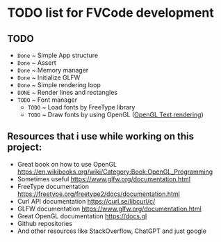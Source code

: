 # TODO list for FVCode development
## TODO
- `Done` ~ Simple App structure 
- `Done` ~ Assert
- `Done` ~ Memory manager
- `Done` ~ Initialize GLFW
- `Done` ~ Simple rendering loop
- `DONE` ~ Render lines and rectangles
- `TODO` ~ Font manager
    - `TODO` ~ Load fonts by FreeType library
    - `TODO` ~ Draw fonts by using OpenGL ([OpenGL Text rendering](https://en.wikibooks.org/wiki/OpenGL_Programming/Modern_OpenGL_Tutorial_Text_Rendering_01))

## Resources that i use while working on this project:
- Great book on how to use OpenGL https://en.wikibooks.org/wiki/Category:Book:OpenGL_Programming
- Sometimes useful https://www.glfw.org/documentation.html
- FreeType documentation https://freetype.org/freetype2/docs/documentation.html
- Curl API documentation https://curl.se/libcurl/c/
- GLFW documentation https://www.glfw.org/documentation.html
- Great OpenGL documentation https://docs.gl
- Github repositories
- And other resources like StackOverflow, ChatGPT and just google 